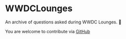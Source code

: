 # WWDCLounges

An archive of questions asked during WWDC Lounges. 🙌

You are welcome to contribute via [GitHub](https://github.com/roblack/WWDCLounges)
